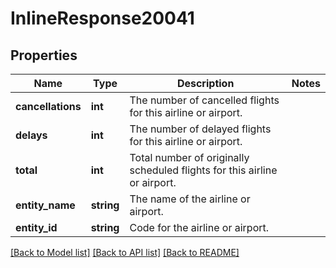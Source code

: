 # InlineResponse20041

## Properties
Name | Type | Description | Notes
------------ | ------------- | ------------- | -------------
**cancellations** | **int** | The number of cancelled flights for this airline or airport. | 
**delays** | **int** | The number of delayed flights for this airline or airport. | 
**total** | **int** | Total number of originally scheduled flights for this airline or airport. | 
**entity_name** | **string** | The name of the airline or airport. | 
**entity_id** | **string** | Code for the airline or airport. | 

[[Back to Model list]](../../README.md#documentation-for-models) [[Back to API list]](../../README.md#documentation-for-api-endpoints) [[Back to README]](../../README.md)

